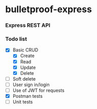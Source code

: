 # bulletproof-express

### Express REST API

### Todo list
- [x] Basic CRUD
  - [x] Create
  - [x] Read
  - [x] Update
  - [x] Delete
- [ ] Soft delete
- [ ] User sign in/login
- [ ] Use of JWT for requests
- [x] Postman tests
- [ ] Unit tests
